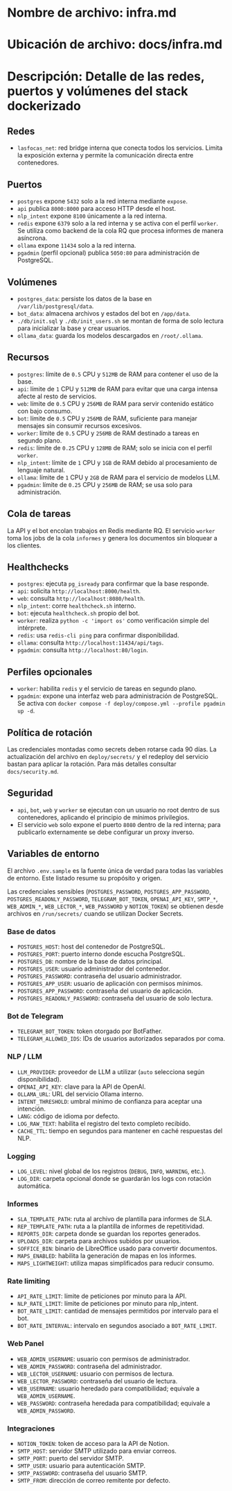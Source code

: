 # Nombre de archivo: infra.md
# Ubicación de archivo: docs/infra.md
# Descripción: Detalle de las redes, puertos y volúmenes del stack dockerizado

## Redes

- `lasfocas_net`: red bridge interna que conecta todos los servicios. Limita la exposición externa y permite la comunicación directa entre contenedores.

## Puertos

- `postgres` expone `5432` solo a la red interna mediante `expose`.
- `api` publica `8000:8000` para acceso HTTP desde el host.
- `nlp_intent` expone `8100` únicamente a la red interna.
- `redis` expone `6379` solo a la red interna y se activa con el perfil `worker`.
  Se utiliza como backend de la cola RQ que procesa informes de manera asíncrona.
- `ollama` expone `11434` solo a la red interna.
- `pgadmin` (perfil opcional) publica `5050:80` para administración de PostgreSQL.

## Volúmenes

- `postgres_data`: persiste los datos de la base en `/var/lib/postgresql/data`.
- `bot_data`: almacena archivos y estados del bot en `/app/data`.
- `./db/init.sql` y `./db/init_users.sh` se montan de forma de solo lectura para inicializar la base y crear usuarios.
- `ollama_data`: guarda los modelos descargados en `/root/.ollama`.

## Recursos

- `postgres`: límite de `0.5` CPU y `512MB` de RAM para contener el uso de la base.
- `api`: límite de `1` CPU y `512MB` de RAM para evitar que una carga intensa afecte al resto de servicios.
- `web`: límite de `0.5` CPU y `256MB` de RAM para servir contenido estático con bajo consumo.
- `bot`: límite de `0.5` CPU y `256MB` de RAM, suficiente para manejar mensajes sin consumir recursos excesivos.
- `worker`: límite de `0.5` CPU y `256MB` de RAM destinado a tareas en segundo plano.
- `redis`: límite de `0.25` CPU y `128MB` de RAM; solo se inicia con el perfil `worker`.
- `nlp_intent`: límite de `1` CPU y `1GB` de RAM debido al procesamiento de lenguaje natural.
- `ollama`: límite de `1` CPU y `2GB` de RAM para el servicio de modelos LLM.
- `pgadmin`: límite de `0.25` CPU y `256MB` de RAM; se usa solo para administración.

## Cola de tareas

La API y el bot encolan trabajos en Redis mediante RQ. El servicio `worker` toma los
jobs de la cola `informes` y genera los documentos sin bloquear a los clientes.

## Healthchecks

- `postgres`: ejecuta `pg_isready` para confirmar que la base responde.
- `api`: solicita `http://localhost:8000/health`.
- `web`: consulta `http://localhost:8080/health`.
- `nlp_intent`: corre `healthcheck.sh` interno.
- `bot`: ejecuta `healthcheck.sh` propio del bot.
- `worker`: realiza `python -c 'import os'` como verificación simple del intérprete.
- `redis`: usa `redis-cli ping` para confirmar disponibilidad.
- `ollama`: consulta `http://localhost:11434/api/tags`.
- `pgadmin`: consulta `http://localhost:80/login`.

## Perfiles opcionales

- `worker`: habilita `redis` y el servicio de tareas en segundo plano.
- `pgadmin`: expone una interfaz web para administración de PostgreSQL.
  Se activa con `docker compose -f deploy/compose.yml --profile pgadmin up -d`.

## Política de rotación

Las credenciales montadas como secrets deben rotarse cada 90 días.
La actualización del archivo en `deploy/secrets/` y el redeploy del servicio bastan para aplicar la rotación.
Para más detalles consultar `docs/security.md`.

## Seguridad

- `api`, `bot`, `web` y `worker` se ejecutan con un usuario no root dentro de sus contenedores, aplicando el principio de mínimos privilegios.
- El servicio `web` solo expone el puerto `8080` dentro de la red interna; para publicarlo externamente se debe configurar un proxy inverso.

## Variables de entorno

El archivo `.env.sample` es la fuente única de verdad para todas las variables de entorno. Este listado resume su propósito y origen.

Las credenciales sensibles (`POSTGRES_PASSWORD`, `POSTGRES_APP_PASSWORD`, `POSTGRES_READONLY_PASSWORD`, `TELEGRAM_BOT_TOKEN`, `OPENAI_API_KEY`, `SMTP_*`, `WEB_ADMIN_*`, `WEB_LECTOR_*`, `WEB_PASSWORD` y `NOTION_TOKEN`) se obtienen desde archivos en `/run/secrets/` cuando se utilizan Docker Secrets.

### Base de datos
- `POSTGRES_HOST`: host del contenedor de PostgreSQL.
- `POSTGRES_PORT`: puerto interno donde escucha PostgreSQL.
- `POSTGRES_DB`: nombre de la base de datos principal.
- `POSTGRES_USER`: usuario administrador del contenedor.
- `POSTGRES_PASSWORD`: contraseña del usuario administrador.
- `POSTGRES_APP_USER`: usuario de aplicación con permisos mínimos.
- `POSTGRES_APP_PASSWORD`: contraseña del usuario de aplicación.
- `POSTGRES_READONLY_PASSWORD`: contraseña del usuario de solo lectura.

### Bot de Telegram
- `TELEGRAM_BOT_TOKEN`: token otorgado por BotFather.
- `TELEGRAM_ALLOWED_IDS`: IDs de usuarios autorizados separados por coma.

### NLP / LLM
- `LLM_PROVIDER`: proveedor de LLM a utilizar (`auto` selecciona según disponibilidad).
- `OPENAI_API_KEY`: clave para la API de OpenAI.
- `OLLAMA_URL`: URL del servicio Ollama interno.
- `INTENT_THRESHOLD`: umbral mínimo de confianza para aceptar una intención.
- `LANG`: código de idioma por defecto.
- `LOG_RAW_TEXT`: habilita el registro del texto completo recibido.
- `CACHE_TTL`: tiempo en segundos para mantener en caché respuestas del NLP.

### Logging
- `LOG_LEVEL`: nivel global de los registros (`DEBUG`, `INFO`, `WARNING`, etc.).
- `LOG_DIR`: carpeta opcional donde se guardarán los logs con rotación automática.

### Informes
- `SLA_TEMPLATE_PATH`: ruta al archivo de plantilla para informes de SLA.
- `REP_TEMPLATE_PATH`: ruta a la plantilla de informes de repetitividad.
- `REPORTS_DIR`: carpeta donde se guardan los reportes generados.
- `UPLOADS_DIR`: carpeta para archivos subidos por usuarios.
- `SOFFICE_BIN`: binario de LibreOffice usado para convertir documentos.
- `MAPS_ENABLED`: habilita la generación de mapas en los informes.
- `MAPS_LIGHTWEIGHT`: utiliza mapas simplificados para reducir consumo.

### Rate limiting
- `API_RATE_LIMIT`: límite de peticiones por minuto para la API.
- `NLP_RATE_LIMIT`: límite de peticiones por minuto para nlp_intent.
- `BOT_RATE_LIMIT`: cantidad de mensajes permitidos por intervalo para el bot.
- `BOT_RATE_INTERVAL`: intervalo en segundos asociado a `BOT_RATE_LIMIT`.

### Web Panel
- `WEB_ADMIN_USERNAME`: usuario con permisos de administrador.
- `WEB_ADMIN_PASSWORD`: contraseña del administrador.
- `WEB_LECTOR_USERNAME`: usuario con permisos de lectura.
- `WEB_LECTOR_PASSWORD`: contraseña del usuario de lectura.
- `WEB_USERNAME`: usuario heredado para compatibilidad; equivale a `WEB_ADMIN_USERNAME`.
- `WEB_PASSWORD`: contraseña heredada para compatibilidad; equivale a `WEB_ADMIN_PASSWORD`.

### Integraciones
- `NOTION_TOKEN`: token de acceso para la API de Notion.
- `SMTP_HOST`: servidor SMTP utilizado para enviar correos.
- `SMTP_PORT`: puerto del servidor SMTP.
- `SMTP_USER`: usuario para autenticación SMTP.
- `SMTP_PASSWORD`: contraseña del usuario SMTP.
- `SMTP_FROM`: dirección de correo remitente por defecto.
